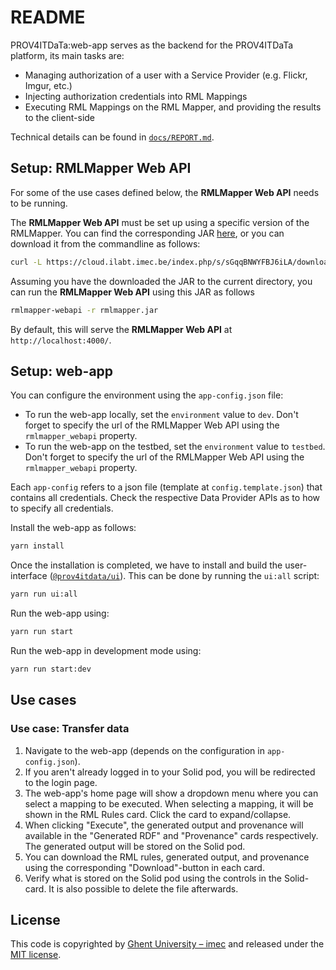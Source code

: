# README

PROV4ITDaTa:web-app serves as the backend for the PROV4ITDaTa platform, its main tasks are:
- Managing authorization of a user with a Service Provider (e.g. Flickr, Imgur, etc.)
- Injecting authorization credentials into RML Mappings
- Executing RML Mappings on the RML Mapper, and providing the results to the client-side

Technical details can be found in [`docs/REPORT.md`](/docs/REPORT.md).

## Setup: RMLMapper Web API

For some of the use cases defined below, the **RMLMapper Web API** needs to be running.

The **RMLMapper Web API** must be set up using a specific version of the RMLMapper.
 You can find the corresponding JAR [here](https://www.dropbox.com/s/tjj0eixoyekccpg/rmlmapper-4.9.0-r325-WebApiSupport.jar?dl=0"),
 or you can download it from the commandline as follows:

 ```bash
curl -L https://cloud.ilabt.imec.be/index.php/s/sGqqBNWYFBJ6iLA/download --output rmlmapper.jar
```

Assuming you have the downloaded the JAR to the current directory, you can run the **RMLMapper Web API** using this JAR as follows

```bash
rmlmapper-webapi -r rmlmapper.jar
```

By default, this will serve the **RMLMapper Web API** at `http://localhost:4000/`.

## Setup: web-app

You can configure the environment using the `app-config.json` file:

- To run the web-app locally, set the `environment` value to `dev`. Don't forget to specify the url of the RMLMapper Web API using the `rmlmapper_webapi` property.
- To run the web-app on the testbed, set the `environment` value to `testbed`. Don't forget to specify the url of the RMLMapper Web API using the `rmlmapper_webapi` property.

Each `app-config` refers to a json file (template at `config.template.json`) that contains all credentials. Check the respective Data Provider APIs as to how to specify all credentials.

Install the web-app as follows:
```bash
yarn install
```

Once the installation is completed, we have to install and build the user-interface ([`@prov4itdata/ui`](https://www.npmjs.com/package/@prov4itdata/ui)).
This can be done by running the `ui:all` script: 

```bash
yarn run ui:all
```

Run the web-app using:

```bash
yarn run start
```

Run the web-app in development mode using:

```bash
yarn run start:dev
```

## Use cases

### Use case: Transfer data

1. Navigate to the web-app (depends on the configuration in `app-config.json`).
2. If you aren't already logged in to your Solid pod, you will be redirected to the login page.
3. The web-app's home page will show a dropdown menu where you can select a mapping to be executed.
When selecting a mapping, it will be shown in the RML Rules card. Click the card to expand/collapse.
4. When clicking "Execute", the generated output and provenance will available in the "Generated RDF" and "Provenance" cards respectively.
The generated output will be stored on the Solid pod.
5. You can download the RML rules, generated output, and provenance using the corresponding "Download"-button in each card.
6. Verify what is stored on the Solid pod using the controls in the Solid-card. It is also possible to delete the file afterwards.

## License

This code is copyrighted by [Ghent University – imec](http://idlab.ugent.be/)
and released under the [MIT license](http://opensource.org/licenses/MIT).
